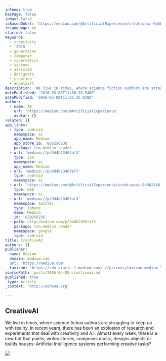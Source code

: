 ```yaml
---
inFeed: true
hasPage: false
inNav: false
isBasedOnUrl: 'https://medium.com/@ArtificialExperience/creativeai-9d4b2346faf3#.8m4lj7zi7'
inLanguage: en
starred: false
keywords:
  - creativity
  - '2015'
  - generative
  - computer
  - cybernetics
  - systems
  - assisted
  - designers
  - creation
  - engelbart
description: 'We live in times, where science fiction authors are struggling to keep up with reality. In recent years, there has been an explosion of research and experiments that deal with creativity and A.I. Almost every week, there is a new bot that paints, writes stories, composes music, designs objects or builds houses: Artificial Intelligence systems performing creative tasks?'
datePublished: '2016-03-08T11:30:18.540Z'
dateModified: '2016-03-08T11:25:35.839Z'
author:
  - name: AE
    url: 'https://medium.com/@ArtificialExperience'
    avatar: {}
related: []
app_links:
  - type: android
    namespace: ai
    app_name: Medium
    app_store_id: '828256236'
    package: com.medium.reader
  - url: 'medium://p/9d4b2346faf3'
    type: ios
    namespace: ai
    app_name: Medium
  - url: 'medium://p/9d4b2346faf3'
    type: android
    namespace: ai
  - url: 'https://medium.com/@ArtificialExperience/creativeai-9d4b2346faf3'
    type: web
    namespace: ai
  - url: 'medium://p/9d4b2346faf3'
    namespace: twitter
    type: iphone
    name: Medium
    id: '828256236'
  - path: https/medium.com/p/9d4b2346faf3
    package: com.medium.reader
    namespace: google
    type: android
title: CreativeAI
authors: []
publisher:
  name: Medium
  domain: medium.com
  url: 'https://medium.com'
  favicon: 'https://cdn-static-1.medium.com/_/fp/icons/favicon-medium.TAS6uQ-Y7kcKgi0xjcYHXw.ico'
sourcePath: _posts/2016-03-08-creativeai.md
published: true
_type: Article
_context: 'http://schema.org'

---
```

<article style=""><h1>CreativeAI</h1><p>We live in times, where science fiction authors are struggling to keep up with reality. In recent years, there has been an explosion of research and experiments that deal with creativity and A.I. Almost every week, there is a new bot that paints, writes stories, composes music, designs objects or builds houses: Artificial Intelligence systems performing creative tasks?</p><img src="https://s3-us-west-2.amazonaws.com/the-grid-img/p/08d82beadbab578872f763fbce62aca7be54dcfa.jpg" /></article>